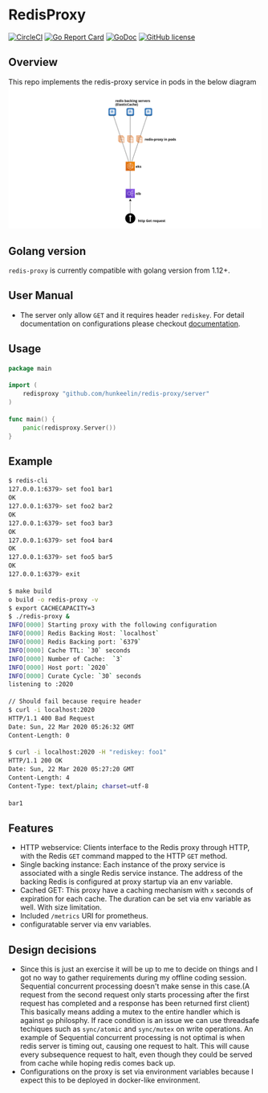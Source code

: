 # RedisProxy 
[![CircleCI](https://circleci.com/gh/hunkeelin/redis-proxy.svg?style=shield)](https://circleci.com/gh/hunkeelin/redis-proxy)
[![Go Report Card](https://goreportcard.com/badge/github.com/hunkeelin/redis-proxy)](https://goreportcard.com/report/github.com/hunkeelin/redis-proxy)
[![GoDoc](https://godoc.org/github.com/hunkeelin/redis-proxy/server?status.svg)](https://godoc.org/github.com/hunkeelin/redis-proxy/server)
[![GitHub license](https://img.shields.io/badge/license-MIT-blue.svg)](https://raw.githubusercontent.com/hunkeelin/redis-proxy/master/LICENSE)


## Overview
This repo implements the redis-proxy service in pods in the below diagram
![Architecture](arch.png)

## Golang version

`redis-proxy` is currently compatible with golang version from 1.12+.

## User Manual
* The server only allow `GET` and it requires header `rediskey`. For detail documentation on configurations please checkout [documentation](server/README.md).
## Usage
```go
package main

import (
    redisproxy "github.com/hunkeelin/redis-proxy/server"
)

func main() {
    panic(redisproxy.Server())
}
```

## Example
```bash
$ redis-cli
127.0.0.1:6379> set foo1 bar1
OK
127.0.0.1:6379> set foo2 bar2
OK
127.0.0.1:6379> set foo3 bar3
OK
127.0.0.1:6379> set foo4 bar4
OK
127.0.0.1:6379> set foo5 bar5
OK
127.0.0.1:6379> exit

$ make build
o build -o redis-proxy -v
$ export CACHECAPACITY=3
$ ./redis-proxy &
INFO[0000] Starting proxy with the following configuration
INFO[0000] Redis Backing Host: `localhost`
INFO[0000] Redis Backing port: `6379`
INFO[0000] Cache TTL: `30` seconds
INFO[0000] Number of Cache:  `3`
INFO[0000] Host port: `2020`
INFO[0000] Curate Cycle: `30` seconds
listening to :2020

// Should fail because require header 
$ curl -i localhost:2020
HTTP/1.1 400 Bad Request
Date: Sun, 22 Mar 2020 05:26:32 GMT
Content-Length: 0

$ curl -i localhost:2020 -H "rediskey: foo1"
HTTP/1.1 200 OK
Date: Sun, 22 Mar 2020 05:27:20 GMT
Content-Length: 4
Content-Type: text/plain; charset=utf-8

bar1

```

## Features
* HTTP webservice: Clients interface to the Redis proxy through HTTP, with the
Redis `GET` command mapped to the HTTP `GET` method.
* Single backing instance: Each instance of the proxy service is associated with a single Redis service instance. The address of the backing Redis is configured at proxy startup via an env variable. 
* Cached GET: This proxy have a caching mechanism with `x` seconds of expiration for each cache. The duration can be set via env variable as well. With size limitation.
* Included `/metrics` URI for prometheus. 
* configuratable server via env variables. 

## Design decisions 
* Since this is just an exercise it will be up to me to decide on things and I got no way to gather requirements during my offline coding session. Sequential concurrent processing doesn't make sense in this case.(A request from the second request only starts processing after the first request has completed and a response has been returned first client) This basically means adding a mutex to the entire handler which is against `go` philosphy. If race condition is an issue we can use threadsafe techiques such as `sync/atomic` and `sync/mutex` on write operations. An example of Sequential concurrent processing is not optimal is when redis server is timing out, causing one request to halt. This will cause every subsequence request to halt, even though they could be served from cache while hoping redis comes back up. 
* Configurations on the proxy is set via environment variables because I expect this to be deployed in docker-like environment. 

